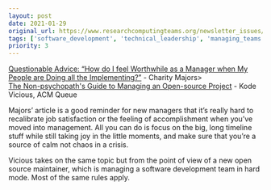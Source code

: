 ```yaml
---
layout: post
date: 2021-01-29
original_url: https://www.researchcomputingteams.org/newsletter_issues/0059
tags: ['software_development', 'technical_leadership', 'managing_teams', 'becoming_a_manager']
priority: 3
---
```


<!-- markdownlint-disable MD033 -->
<!-- markdownlint-disable MD041 -->
<!-- markdownlint-disable MD049 -->

[Questionable Advice: “How do I feel Worthwhile as a Manager when My People are Doing all the Implementing?”](https://charity.wtf/2021/01/23/questionable-advice-how-do-i-feel-worthwhile-as-a-manager-when-my-people-are-doing-all-the-implementing/) - Charity Majors><br/>
[The Non-psychopath's Guide to Managing an Open-source Project](https://queue.acm.org/detail.cfm?ref=rss&id=3447645') - Kode Vicious, ACM Queue

Majors’ article is a good reminder for new managers that it’s really hard to recalibrate job satisfaction or the feeling of accomplishment when you’ve moved into management.  All you can do is focus on the big, long timeline stuff while still taking joy in the little moments, and make sure that you’re a source of calm not chaos in a crisis.

Vicious takes on the same topic but from the point of view of a new open source maintainer, which is managing a software development team in hard mode.   Most of the same rules apply.

